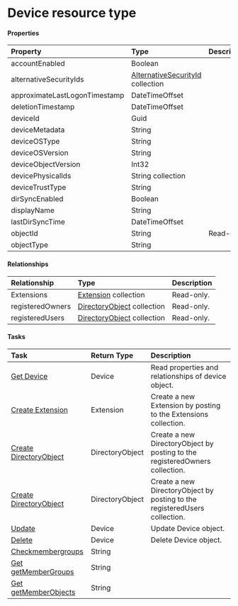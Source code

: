 # Device resource type



#### Properties
| Property	   | Type	|Description|
|:---------------|:--------|:----------|
|accountEnabled|Boolean||
|alternativeSecurityIds|[AlternativeSecurityId](alternativesecurityid.md) collection||
|approximateLastLogonTimestamp|DateTimeOffset||
|deletionTimestamp|DateTimeOffset||
|deviceId|Guid||
|deviceMetadata|String||
|deviceOSType|String||
|deviceOSVersion|String||
|deviceObjectVersion|Int32||
|devicePhysicalIds|String collection||
|deviceTrustType|String||
|dirSyncEnabled|Boolean||
|displayName|String||
|lastDirSyncTime|DateTimeOffset||
|objectId|String| Read-only.|
|objectType|String||

#### Relationships
| Relationship | Type	|Description|
|:---------------|:--------|:----------|
|Extensions|[Extension](extension.md) collection| Read-only.|
|registeredOwners|[DirectoryObject](directoryobject.md) collection| Read-only.|
|registeredUsers|[DirectoryObject](directoryobject.md) collection| Read-only.|

#### Tasks

| Task		   | Return Type	|Description|
|:---------------|:--------|:----------|
|[Get Device](../api/device_get.md) | Device |Read properties and relationships of device object.|
|[Create Extension]((../api/device_post_extensions.md)) |Extension| Create a new Extension by posting to the Extensions collection.|
|[Create DirectoryObject]((../api/device_post_registeredowners.md)) |DirectoryObject| Create a new DirectoryObject by posting to the registeredOwners collection.|
|[Create DirectoryObject]((../api/device_post_registeredusers.md)) |DirectoryObject| Create a new DirectoryObject by posting to the registeredUsers collection.|
|[Update](../api/device_update.md) | Device	|Update Device object. |
|[Delete](../api/device_delete.md) | Device	|Delete Device object. |
|[Checkmembergroups](../api/device_checkmembergroups.md)|String||
|[Get getMemberGroups](../api/device_getmembergroups.md)|String||
|[Get getMemberObjects](../api/device_getmemberobjects.md)|String||

